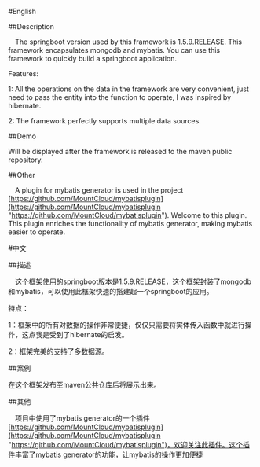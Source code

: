 #English

##Description

&ensp;&ensp;The springboot version used by this framework is 1.5.9.RELEASE. This framework encapsulates mongodb and mybatis. You can use this framework to quickly build a springboot application.

Features:

1: All the operations on the data in the framework are very convenient, just need to pass the entity into the function to operate, I was inspired by hibernate.

2: The framework perfectly supports multiple data sources.

##Demo

Will be displayed after the framework is released to the maven public repository.

##Other

&ensp;&ensp;A plugin for mybatis generator is used in the project [https://github.com/MountCloud/mybatisplugin](https://github.com/MountCloud/mybatisplugin "https://github.com/MountCloud/mybatisplugin"). Welcome to this plugin. This plugin enriches the functionality of mybatis generator, making mybatis easier to operate.


#中文

##描述

&ensp;&ensp;这个框架使用的springboot版本是1.5.9.RELEASE，这个框架封装了mongodb和mybatis，可以使用此框架快速的搭建起一个springboot的应用。

特点：

1：框架中的所有对数据的操作非常便捷，仅仅只需要将实体传入函数中就进行操作，这点我是受到了hibernate的启发。

2：框架完美的支持了多数据源。

##案例

在这个框架发布至maven公共仓库后将展示出来。

##其他

&ensp;&ensp;项目中使用了mybatis generator的一个插件[https://github.com/MountCloud/mybatisplugin](https://github.com/MountCloud/mybatisplugin "https://github.com/MountCloud/mybatisplugin")，欢迎关注此插件。这个插件丰富了mybatis generator的功能，让mybatis的操作更加便捷

